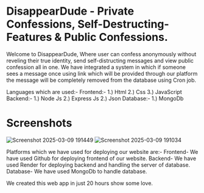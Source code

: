 # DisappearDude - Private Confessions, Self-Destructing-Features & Public Confessions. 


Welcome to DisappearDude, Where user can confess anonymously without reveling their true identity, send self-distructing messages and view public confession all in one. We have integrated a system in which if someone sees a message once using link which will be provided through our platform the message will be completely removed from the database using Cron job.

Languages which are used:-
Frontend:-
1.) Html
2.) Css
3.) JavaScript
Backend:-
1.) Node Js
2.) Express Js
2.) Json
Database:-
1.) MongoDb
# Screenshots
![Screenshot 2025-03-09 191449](https://github.com/user-attachments/assets/de99c97c-e8c5-4d96-8108-d00a7a9de86d)
![Screenshot 2025-03-09 191034](https://github.com/user-attachments/assets/8d3a1e57-0061-4b3c-9fc7-cd54aff7588d)

Platforms which we have used for deploying our website are:-
Frontend-
We have used Github for deploying frontend of our website.
Backend-
We have used Render for deploying backend and handling the server of database.
Database-
We have used MongoDb to handle database.

We created this web app in just 20 hours show some love.
